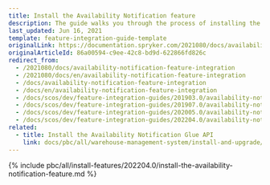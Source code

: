 ```yaml
---
title: Install the Availability Notification feature
description: The guide walks you through the process of installing the Product is Available Again feature into the project.
last_updated: Jun 16, 2021
template: feature-integration-guide-template
originalLink: https://documentation.spryker.com/2021080/docs/availability-notification-feature-integration
originalArticleId: 86a00594-c9ee-42c8-bd9d-622866fd826c
redirect_from:
  - /2021080/docs/availability-notification-feature-integration
  - /2021080/docs/en/availability-notification-feature-integration
  - /docs/availability-notification-feature-integration
  - /docs/en/availability-notification-feature-integration
  - /docs/scos/dev/feature-integration-guides/201903.0/availability-notification-feature-integration.html
  - /docs/scos/dev/feature-integration-guides/201907.0/availability-notification-feature-integration.html
  - /docs/scos/dev/feature-integration-guides/202005.0/availability-notification-feature-integration.html
  - /docs/scos/dev/feature-integration-guides/202204.0/availability-notification-feature-integration.html
related:
  - title: Install the Availability Notification Glue API
    link: docs/pbc/all/warehouse-management-system/install-and-upgrade/install-features/install-the-availability-notification-glue-api.html
---
```


{% include pbc/all/install-features/202204.0/install-the-availability-notification-feature.md %} <!-- To edit, see /_includes/pbc/all/install-features/202204.0/install-the-availability-notification-feature.md -->
